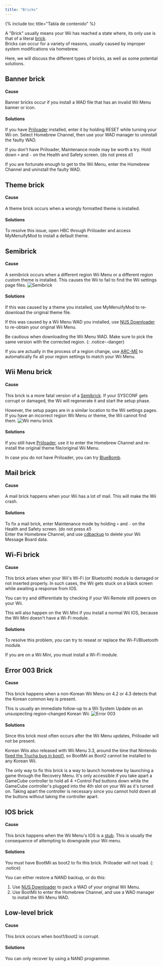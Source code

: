 ```yaml
---
title: "Bricks"
---
```


{% include toc title="Tabla de contenido" %}

A "Brick" usually means your Wii has reached a state where, its only use is that of a literal [brick](https://wikipedia.org/wiki/Brick). <br> Bricks can occur for a variety of reasons, usually caused by improper system modifications via homebrew.

Here, we will discuss the different types of bricks, as well as some potential solutions.

## Banner brick

#### Cause
Banner bricks occur if you install a WAD file that has an invalid Wii Menu banner or icon.

#### Solutions
If you have [Priiloader](priiloader) installed, enter it by holding RESET while turning your Wii on. Select Homebrew Channel, then use your WAD manager to uninstall the faulty WAD.

If you don't have Priiloader, Maintenance mode may be worth a try. Hold down `+` and `-` on the Health and Safety screen. (do not press `A`!)

If you are fortunate enough to get to the Wii Menu, enter the Homebrew Channel and uninstall the faulty WAD.

## Theme brick

#### Cause
A theme brick occurs when a wrongly formatted theme is installed.

#### Solutions
To resolve this issue, open HBC through Priiloader and access MyMenuifyMod to install a default theme.

## Semibrick

#### Cause
A semibrick occurs when a different region Wii Menu or a different region custom theme is installed. This causes the Wii to fail to find the Wii settings page files. ![Semibrick](/images/bricks/semibrick.png)

#### Solutions
If this was caused by a theme you installed, use MyMenuifyMod to re-download the original theme file.

If this was caused by a Wii Menu WAD you installed, use [NUS Downloader](https://wiibrew.org/wiki/NUSD) to re-obtain your original Wii Menu.

Be cautious when downloading the Wii Menu WAD. Make sure to pick the same version with the corrected region.
{: .notice--danger}

If you are actually in the process of a region change, use [ARC-ME](https://github.com/modmii/Any-Region-Changer-ModMii-Edition/releases) to automatically fix all your region settings to match your Wii Menu.

## Wii Menu brick

#### Cause
This brick is a more fatal version of a [Semibrick](#semibrick). If your SYSCONF gets corrupt or damaged, the Wii will regenerate it and start the setup phase.

However, the setup pages are in a similar location to the Wii settings pages. If you have an incorrect region Wii Menu or theme, the Wii cannot find them. ![Wii menu brick](/images/bricks/sysmenu-brick.png)

#### Solutions

If you still have [Priiloader](priiloader), use it to enter the Homebrew Channel and re-install the original theme file/original Wii Menu.

In case you do not have Priiloader, you can try [BlueBomb](bluebomb).

## Mail brick

#### Cause
A mail brick happens when your Wii has a lot of mail. This will make the Wii crash.

#### Solutions
To fix a mail brick, enter Maintenance mode by holding `+` and `-` on the Health and Safety screen. (do not press `A`!) <br> Enter the Homebrew Channel, and use [cdbackup](https://oscwii.org/library/app/cdbackup) to delete your Wii Message Board data.

## Wi-Fi brick

#### Cause
This brick arises when your Wii's Wi-Fi (or Bluetooth) module is damaged or not inserted properly. In such cases, the Wii gets stuck on a black screen while awaiting a response from IOS.

You can try and differentiate by checking if your Wii Remote still powers on your Wii.

This will also happen on the Wii Mini if you install a normal Wii IOS, because the Wii Mini doesn't have a Wi-Fi module.

#### Solutions
To resolve this problem, you can try to reseat or replace the Wi-Fi/Bluetooth module.

If you are on a Wii Mini, you must install a Wi-Fi module.

## Error 003 Brick

#### Cause

This brick happens when a non-Korean Wii Menu on 4.2 or 4.3 detects that the Korean common key is present.

This is usually an immediate follow-up to a Wii System Update on an unsuspecting region-changed Korean Wii. ![Error 003](/images/bricks/error-003.png)

#### Solutions

Since this brick most often occurs after the Wii Menu updates, Priiloader will not be present.

Korean Wiis also released with Wii Menu 3.3, around the time that Nintendo [fixed the Trucha bug in boot1](https://wiibrew.org/wiki/3.3#Changes), so BootMii as Boot2 cannot be installed to any Korean Wii.

The only way to fix this brick is a way to launch homebrew by launching a game through the Recovery Menu. It's only accessible if you take apart a GameCube controller to hold all 4 +Control Pad buttons down while the GameCube controller's plugged into the 4th slot on your Wii as it's turned on. Taking apart the controller is necessary since you cannot hold down all the buttons without taking the controller apart.

## IOS brick

#### Cause
This brick happens when the Wii Menu's IOS is a [stub](http://wiibrew.org/wiki/Stub_IOS). This is usually the consequence of attempting to downgrade your Wii menu.

#### Solutions
You must have BootMii as boot2 to fix this brick. Priiloader will not load.
{: .notice}

You can either restore a NAND backup, or do this:

1. Use [NUS Downloader](https://wiibrew.org/wiki/NUSD) to pack a WAD of your original Wii Menu.
1. Use BootMii to enter the Homebrew Channel, and use a WAD manager to install the Wii Menu WAD.

## Low-level brick

#### Cause
This brick occurs when boot1/boot2 is corrupt.

#### Solutions
You can only recover by using a NAND programmer.
